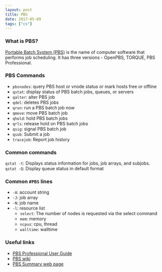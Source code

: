 ```yaml
---
layout: post
title: PBS
date: 2017-05-09
tags: ["cs"]
---
```


### What is PBS?

[Portable Batch System (PBS)](https://en.wikipedia.org/wiki/Portable_Batch_System) is the name of computer software that performs job scheduling. It has three versions - OpenPBS, TORQUE, PBS Professional.

### PBS Commands

- `pbsnodes`: query PBS host or vnode status or mark hosts free or offline
- `qstat`: display status of PBS batch jobs, queues, or servers
- `qalter`: alter PBS job
- `qdel`: deletes PBS jobs
- `qrun`: run a PBS batch job now
- `qmove`: move PBS batch job
- `qhold`: hold PBS batch jobs
- `qrls`: release hold on PBS batch jobs
- `qsig`: signal PBS batch job
- `qsub`: Submit a job
- `tracejob`: Report job history


### Common commands


`qstat -t`: Displays status information for jobs, job arrays, and subjobs.
`qstat -Q`: Display queue status in default format

### Common `#PBS` lines

- `-A`: account string
- `-J`: job array
- `-N`: job name
- `-l`: resource list
	- `select`: The number of nodes is requested via the select command
	- `mem`: memory
	- `ncpus`: cpu, thread
	- `walltime`: walltime

### Useful links

- [PBS Professional User Guide](http://www.pbsworks.com/pdfs/PBSUserGuide14.2.pdf)
- [PBS wiki](https://en.wikipedia.org/wiki/Portable_Batch_System)
- [PBS Summary web page](https://linuxinfo.physik.hu-berlin.de/pbs.html)